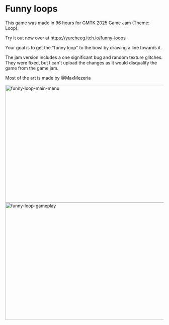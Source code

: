 # Funny loops

This game was made in 96 hours for GMTK 2025 Game Jam (Theme: Loop).

Try it out now over at https://yurcheeg.itch.io/funny-loops

Your goal is to get the "funny loop" to the bowl by drawing a line towards it.

The jam version includes a one significant bug and random texture glitches. They were fixed, but I can't upload the changes as it would disqualify the game from the game jam.

Most of the art is made by @MaxMezeria

<img width="596" height="373" alt="funny-loop-main-menu" src="https://github.com/user-attachments/assets/b503b074-9297-4091-b4c3-654e68852564" />

<img width="596" height="373" alt="funny-loop-gameplay" src="https://github.com/user-attachments/assets/deea08cc-b21a-42de-9486-5e98cb2d4df7" />

